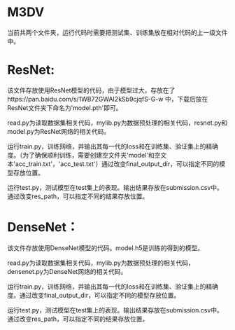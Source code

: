 # M3DV
当前共两个文件夹，运行代码时需要把测试集、训练集放在相对代码的上一级文件中。

# ResNet:
该文件存放使用ResNet模型的代码，由于模型过大，存放在了https://pan.baidu.com/s/1WB72GWAI2kSb9cjqfS-G-w 中，下载后放在ResNet文件夹下命名为'model.pth'即可。

read.py为读取数据集相关代码，mylib.py为数据预处理的相关代码，resnet.py和model.py为ResNet网络的相关代码。

运行train.py，训练网络，并输出其每一代的loss和在训练集、验证集上的精确度。（为了确保顺利训练，需要创建空文件夹'model'和空文本'acc_train.txt'，'acc_test.txt'）通过改变final_output_dir，可以指定不同的模型存放位置。

运行test.py，测试模型在test集上的表现。输出结果存放在submission.csv中。通过改变res_path，可以指定不同的结果存放位置。

# DenseNet：
该文件存放使用DenseNet模型的代码。model.h5是训练的得到的模型。

read.py为读取数据集相关代码，mylib.py为数据预处理的相关代码，densenet.py为DenseNet网络的相关代码。

运行train.py，训练网络，并输出其每一代的loss和在训练集、验证集上的精确度。通过改变final_output_dir，可以指定不同的模型存放位置。

运行test.py，测试模型在test集上的表现。输出结果存放在submission.csv中。通过改变res_path，可以指定不同的结果存放位置。
